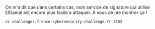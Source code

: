 
On m'a dit que dans certains cas, mon service de signature qui utilise ElGamal est encore plus facile à attaquer. À vous de me montrer ça !



```
nc challenges.france-cybersecurity-challenge.fr 2152
```
